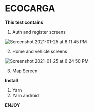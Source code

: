 # ECOCARGA

**This test contains**

1. Auth and register screens 

![Screenshot 2021-01-25 at 6 11 45 PM](https://user-images.githubusercontent.com/69657512/105777673-ca31ca00-5f38-11eb-93a7-e989c113b394.png)

2. Home and vehicle screens

![Screenshot 2021-01-25 at 6 24 50 PM](https://user-images.githubusercontent.com/69657512/105778560-9d7eb200-5f3a-11eb-8f32-65a7d925e893.png)


3. Map Screen

**Install**

1. Yarn
2. Yarn android

**ENJOY**

